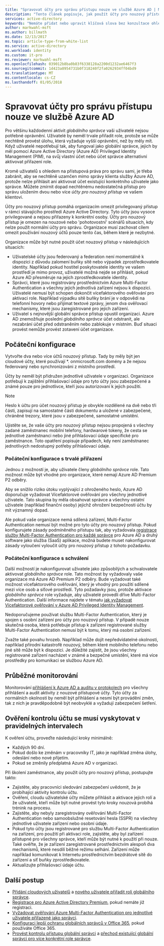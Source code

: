 ```yaml
---
title: "Spravovat účty pro správu přístupu nouze ve službě Azure AD | Microsoft Docs"
description: "Tento článek popisuje, jak použít účty pro nouzový přístup umožňující organizacím omezit privilegovaný přístup v rámci stávajícího prostředí Azure Active Directory."
services: active-directory
keywords: "Nemáte přidat nebo upravit klíčová slova bez konzultace ohledně specialistou na SEO."
author: markwahl-msft
ms.author: billmath
ms.date: 12/13/2017
ms.topic: article-type-from-white-list
ms.service: active-directory
ms.workload: identity
ms.custom: it-pro
ms.reviewer: markwahl-msft
ms.openlocfilehash: 039012b8ba0b83f6338128a2200d1232ae6467f3
ms.sourcegitcommit: 1d423a8954731b0f318240f2fa0262934ff04bd9
ms.translationtype: MT
ms.contentlocale: cs-CZ
ms.lasthandoff: 01/05/2018
---
```

# <a name="manage-emergency-access-administrative-accounts-in-azure-ad"></a>Spravovat účty pro správu přístupu nouze ve službě Azure AD 

Pro většinu každodenní aktivit *globálního správce* vaši uživatelé nejsou potřebné oprávnění. Uživatelé by neměl trvale přiřadit role, protože se může nechtěně provést úlohu, která vyžaduje vyšší oprávnění, než by měly mít. Když uživatelé nepotřebují tak, aby fungoval jako globální správce, jejich by měl pomocí Azure Active Directory (Azure AD) Privileged Identity Management (PIM), na svůj vlastní účet nebo účet správce alternativní aktivovat přiřazení role.

Kromě uživatelů s ohledem na přístupová práva pro správu sami, je třeba zabránit, aby se nechtěně uzamčen mimo správy klienta služby Azure AD, protože nelze přihlásit ani aktivovat účet existující konkrétního uživatele jako správce. Můžete zmírnit dopad nechtěnému nedostatečná přístup pro správu uložením dvou nebo více *účty pro nouzový přístup* ve vašem klientovi.

Účty pro nouzový přístup pomáhá organizacím omezit privilegovaný přístup v rámci stávajícího prostředí Azure Active Directory. Tyto účty jsou vysoce privilegované a nejsou přiřazeny k konkrétní osoby. Účty pro nouzový přístup je omezen na nouzové nebo 'pohotovostní' scénářů situacích, kdy nelze použít normální účty pro správu. Organizace musí zachovat cílem omezit používání nouzový účtů pouze tento čas, během které je nezbytné.

Organizace může být nutné použít účet nouzový přístup v následujících situacích:

 - Uživatelské účty jsou federovaný a federation není momentálně k dispozici z důvodu zalomení buňky sítě nebo výpadek zprostředkovatele identity. Například pokud hostitel poskytovatele identity ve vašem prostředí je mimo provoz, uživatelé možná nejde se přihlásit, pokud Azure AD přesměruje na jejich zprostředkovatele identity. 
 - Správci, které jsou registrovány prostřednictvím Azure Multi-Factor Authentication a všechny jejich jednotlivá zařízení nejsou k dispozici. Uživatelé nemusí být schopen dokončit vícefaktorového ověřování pro aktivaci role. Například výpadku sítě buňky brání je v odpovědi na telefonní hovory nebo přijímat textové zprávy, jenom dva ověřovací mechanismy, které jsou zaregistrované pro jejich zařízení. 
 - Uživatel s nejnovější globální správce přístup opustil organizaci. Azure AD znemožňuje poslední *globálního správce* účet odstranit, ale nezabrání účet před odstraněním nebo zablokuje v místním. Buď situaci provést nemůže provést zotavení účet organizace.

## <a name="initial-configuration"></a>Počáteční konfigurace

Vytvořte dva nebo více účtů nouzový přístup. Tady by měly být jen cloudové účty, které používají \*. onmicrosoft.com domény a že nejsou federovaný nebo synchronizováni z místního prostředí. 

Účty by neměl být přidružen jednotlivé uživatele v organizaci. Organizace potřebují k zajištění přihlašovací údaje pro tyto účty jsou zabezpečené a známé pouze pro jednotlivce, kteří jsou autorizovaní k jejich použití. 

> [!NOTE]
> Heslo k účtu pro účet nouzový přístup je obvykle rozdělené na dvě nebo tři části, zapisují na samostatné části dokumentu a uložené v zabezpečené, chráněné trezory, které jsou v zabezpečené, samostatné umístění. 
>
> Ujistěte se, že vaše účty pro nouzový přístup nejsou propojená s všechny zadané zaměstnanec mobilní telefony, hardwarové tokeny, že cesta se jednotlivé zaměstnanci nebo jiné přihlašovací údaje specifické pro zaměstnance. Toto opatření popisuje případech, kdy není zaměstnanec jednotlivých nedostupný potřeby přihlašovací údaje. 

### <a name="initial-configuration-with-permanent-assignments"></a>Počáteční konfigurace s trvalé přiřazení

Jednou z možností je, aby uživatele členy *globálního správce* role. Tato možnost může být vhodné pro organizace, které nemají Azure AD Premium P2 odběry.

Aby se snížilo riziko útoku vyplývající z ohroženého heslo, Azure AD doporučuje vyžadovat Vícefaktorové ověřování pro všechny jednotlivé uživatele. Tato skupina by měla obsahovat správce a všechny ostatní uživatele (například finanční osoby) jejichž ohrožení bezpečnosti účtu by mít významný dopad. 

Ale pokud vaše organizace nemá sdílená zařízení, Multi-Factor Authentication nemusí být možné pro tyto účty pro nouzový přístup. Pokud konfigurujete zásady podmíněného přístupu tak, aby vyžadovala [registrace služby Multi-Factor Authentication pro každé správce](https://docs.microsoft.com/en-us/azure/multi-factor-authentication/multi-factor-authentication-get-started-user-states) pro Azure AD a druhý software jako služba (SaaS) aplikace, možná budete muset nakonfigurovat zásady vyloučení vyloučit účty pro nouzový přístup z tohoto požadavku.

### <a name="initial-configuration-with-approvals"></a>Počáteční konfigurace s schválení

Další možností je nakonfigurovat uživatele jako způsobilých a schvalovatele aktivovat *globálního správce* role. Tato možnost by vyžadovaly vaše organizace má Azure AD Premium P2 odběry. Bude vyžadovat také možnost vícefaktorového ověřování, který je vhodný pro použití sdílené mezi více osob a síťové prostředí. Tyto požadavky jsou, protože aktivace *globálního správce* role vyžaduje, aby uživatelé provedli dříve Multi-Factor Authentication. Další informace najdete v tématu [jak vyžadovat Vícefaktorové ověřování v Azure AD Privileged Identity Management](https://docs.microsoft.com/en-us/azure/active-directory/active-directory-privileged-identity-management-how-to-require-mfa).

Nedoporučujeme používat službu Multi-Factor Authentication, který je spojen s osobní zařízení pro účty pro nouzový přístup. V případě nouze skutečná osoba, která potřebuje přístup k zařízení registrované služby Multi-Factor Authentication nemusí být k tomu, který má osobní zařízení. 

Zvažte také povahu hrozeb. Například může dojít nepředvídatelné okolnosti, například přírodní katastrofě nouzový, během které mobilního telefonu nebo jiné sítě může být k dispozici. Je důležité zajistit, že jsou všechny registrované zařízení nacházet v známé a bezpečné umístění, které má více prostředky pro komunikaci se službou Azure AD.

## <a name="ongoing-monitoring"></a>Průběžné monitorování

Monitorování [přihlášení k Azure AD a auditu v protokolech](https://docs.microsoft.com/en-us/azure/active-directory/active-directory-reporting-activity-sign-ins) pro všechny přihlášení a audit aktivity z nouzové přístupové účty. Tyto účty za normálních okolností by neměl být přihlášení a nesmí být provádění změn, tak z nich je pravděpodobně být neobvyklé a vyžadují zabezpečení šetření.

## <a name="account-check-validation-must-occur-at-regular-intervals"></a>Ověření kontrolu účtu se musí vyskytovat v pravidelných intervalech

K ověření účtu, proveďte následující kroky minimálně:
- Každých 90 dní.
- Pokud došlo ke změnám v pracovníky IT, jako je například změna úlohy, odeslání nebo nové přijetím.
- Pokud se změnily předplatná Azure AD v organizaci.

Při školení zaměstnance, aby použít účty pro nouzový přístup, postupujte takto:

* Zajistěte, aby pracovníci sledování zabezpečení uvědomit, že je probíhající aktivity kontrolu účtu.
* Ověření, cloudu uživatelské účty můžete přihlásit a aktivace jejich rolí a že uživatelé, kteří může být nutné provést tyto kroky nouzová probíhá trénink na procesu.
* Zajistěte, aby nebyly zaregistrovány ověřování Multi-Factor Authentication nebo samoobslužné resetování hesla (SSPR) na všechny jednotlivé uživatele zařízení nebo osobní údaje. 
* Pokud tyto účty jsou registrované pro službu Multi-Factor Authentication na zařízení, pro použití při aktivaci role, zajistěte, aby byl zařízení přístupné pro všechny správce, kteří může být nutné k použití při nouze. Také ověřte, že je zařízení zaregistrované prostřednictvím alespoň dva mechanismů, které nesdílí běžné režimu selhání. Zařízení může například komunikovat k Internetu prostřednictvím bezdrátové sítě do zařízení a síť buňky zprostředkovatele.
* Aktualizujte přihlašovací údaje účtu.

## <a name="next-steps"></a>Další postup
- [Přidání cloudových uživatelů](add-users-azure-active-directory.md) a [nového uživatele přiřadit roli globálního správce](active-directory-users-assign-role-azure-portal.md).
- [Registrace pro Azure Active Directory Premium](active-directory-get-started-premium.md), pokud nemáte již registraci.
- [Vyžadovat ověřování Azure Multi-Factor Authentication pro jednotlivé uživatele přiřazené jako správci](https://docs.microsoft.com/azure/multi-factor-authentication/multi-factor-authentication-get-started-user-states).
- [Konfiguraci lepší ochranu globálních správců v Office 365](https://support.office.com/article/Protect-your-Office-365-global-administrator-accounts-6b4ded77-ac8d-42ed-8606-c014fd947560), pokud používáte Office 365.
- [Provést kontrolu přístupu globální správci](active-directory-privileged-identity-management-how-to-start-security-review.md) a [přechod existující globální správci pro více konkrétní role správce](active-directory-assign-admin-roles-azure-portal.md).


